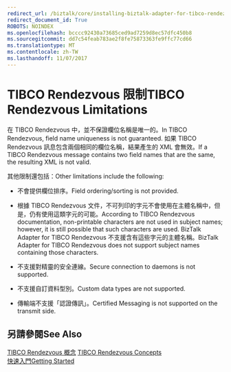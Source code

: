 ```yaml
---
redirect_url: /biztalk/core/installing-biztalk-adapter-for-tibco-rendezvous/
redirect_document_id: True
ROBOTS: NOINDEX
ms.openlocfilehash: bcccc92430a73685ced9ad7259d8ec57dfc450b8
ms.sourcegitcommit: dd7c54feab783ae2f8fe75873363fe9ffc77cd66
ms.translationtype: MT
ms.contentlocale: zh-TW
ms.lasthandoff: 11/07/2017
---
```

# <a name="tibco-rendezvous-limitations"></a><span data-ttu-id="f51c9-101">TIBCO Rendezvous 限制</span><span class="sxs-lookup"><span data-stu-id="f51c9-101">TIBCO Rendezvous Limitations</span></span>
<span data-ttu-id="f51c9-102">在 TIBCO Rendezvous 中，並不保證欄位名稱是唯一的。</span><span class="sxs-lookup"><span data-stu-id="f51c9-102">In TIBCO Rendezvous, field name uniqueness is not guaranteed.</span></span> <span data-ttu-id="f51c9-103">如果 TIBCO Rendezvous 訊息包含兩個相同的欄位名稱，結果產生的 XML 會無效。</span><span class="sxs-lookup"><span data-stu-id="f51c9-103">If a TIBCO Rendezvous message contains two field names that are the same, the resulting XML is not valid.</span></span>  
  
 <span data-ttu-id="f51c9-104">其他限制還包括：</span><span class="sxs-lookup"><span data-stu-id="f51c9-104">Other limitations include the following:</span></span>  
  
-   <span data-ttu-id="f51c9-105">不會提供欄位排序。</span><span class="sxs-lookup"><span data-stu-id="f51c9-105">Field ordering/sorting is not provided.</span></span>  
  
-   <span data-ttu-id="f51c9-106">根據 TIBCO Rendezvous 文件，不可列印的字元不會使用在主體名稱中，但是，仍有使用這類字元的可能。</span><span class="sxs-lookup"><span data-stu-id="f51c9-106">According to TIBCO Rendezvous documentation, non-printable characters are not used in subject names; however, it is still possible that such characters are used.</span></span> <span data-ttu-id="f51c9-107">BizTalk Adapter for TIBCO Rendezvous 不支援含有這些字元的主體名稱。</span><span class="sxs-lookup"><span data-stu-id="f51c9-107">BizTalk Adapter for TIBCO Rendezvous does not support subject names containing those characters.</span></span>  
  
-   <span data-ttu-id="f51c9-108">不支援對精靈的安全連線。</span><span class="sxs-lookup"><span data-stu-id="f51c9-108">Secure connection to daemons is not supported.</span></span>  
  
-   <span data-ttu-id="f51c9-109">不支援自訂資料型別。</span><span class="sxs-lookup"><span data-stu-id="f51c9-109">Custom data types are not supported.</span></span>  
  
-   <span data-ttu-id="f51c9-110">傳輸端不支援「認證傳訊」。</span><span class="sxs-lookup"><span data-stu-id="f51c9-110">Certified Messaging is not supported on the transmit side.</span></span>  
  
## <a name="see-also"></a><span data-ttu-id="f51c9-111">另請參閱</span><span class="sxs-lookup"><span data-stu-id="f51c9-111">See Also</span></span>  
 <span data-ttu-id="f51c9-112">[TIBCO Rendezvous 概念](../core/tibco-rendezvous-concepts.md) </span><span class="sxs-lookup"><span data-stu-id="f51c9-112">[TIBCO Rendezvous Concepts](../core/tibco-rendezvous-concepts.md) </span></span>  
 [<span data-ttu-id="f51c9-113">快速入門</span><span class="sxs-lookup"><span data-stu-id="f51c9-113">Getting Started</span></span>](../core/getting-started-with-biztalk-adapter-for-tibco-rendezvous.md)